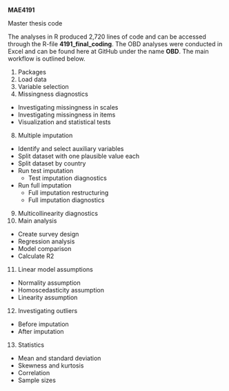 **MAE4191**

Master thesis code

The analyses in R produced 2,720 lines of code and can be accessed through the R-file **4191_final_coding**. The OBD analyses were conducted in Excel and can be found here at GitHub under the name **OBD**. The main workflow is outlined below.

1.  Packages
2.  Load data
3.  Variable selection
4.  Missingness diagnostics
- Investigating missingness in scales
- Investigating missingness in items
- Visualization and statistical tests
8.  Multiple imputation
- Identify and select auxiliary variables
- Split dataset with one plausible value each
- Split dataset by country
- Run test imputation
  - Test imputation diagnostics
- Run full imputation
  - Full imputation restructuring
  - Full imputation diagnostics
9.  Multicollinearity diagnostics
10. Main analysis
- Create survey design
- Regression analysis
- Model comparison
- Calculate R2
11. Linear model assumptions
- Normality assumption
- Homoscedasticity assumption
- Linearity assumption
12. Investigating outliers
- Before imputation
- After imputation
13. Statistics
- Mean and standard deviation
- Skewness and kurtosis
- Correlation
- Sample sizes
